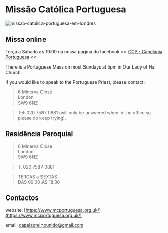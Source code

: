 # Missão Católica Portuguesa

<!-- ![our-lady-of-fatima](https://upload.wikimedia.org/wikipedia/commons/thumb/9/9c/Fatima_%283%29.jpg/271px-Fatima_%283%29.jpg) -->

![missao-catolica-portuguesa-em-londres](/assets/missao-catolica-portuguesa-em-londres.jpg)

## Missa online

Terça a Sábado às 19:00 na nossa pagina do facebook >> [CCP - Capelania Portuguesa](https://www.facebook.com/pages/category/Catholic-Church/Capelania-Portuguesa-1856454771143557/) <<

There is a Portuguese Mass on most Sundays at 5pm in Our Lady of Hal Church.

If you would like to speak to the Portuguese Priest, please contact:

> 6 Minerva Close  
> London  
> SW9 6NZ  

> Tel: 020 7587 0881 (will only be answered when in the office so please do keep trying).


## Residência Paroquial

> 6 Minerva Close  
> London  
> SW9 6NZ  

> T. 020 7587 0881  

> TERCAS a SEXTAS  
> DAS 09.00 AS 18.30


## Contactos

website: [https://www.mcportuguesa.org.uk/](https://www.mcportuguesa.org.uk/)  

email: <capelaoreinounido@gmail.com>
